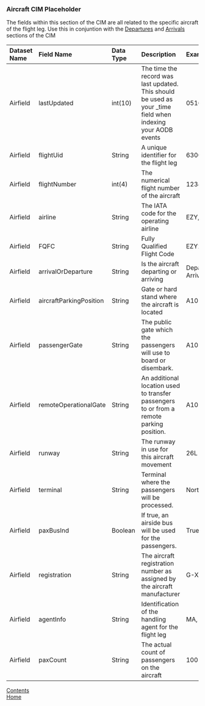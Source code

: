 ### Aircraft CIM Placeholder

The fields within this section of the CIM are all related to the specific aircraft of the flight leg. Use this in conjuntion with the [Departures](./Departures.md) and [Arrivals](./Arrivals.md) sections of the CIM

| Dataset Name  | Field Name  | Data Type | Description | Examples |
|:--------------|:------------|:----------|:------------|:---------|
| Airfield      | lastUpdated | int(10)   | The time the record was last updated. This should be used as your _time field when indexing your AODB events | 0516469200 |
| Airfield      | flightUid   | String    |A unique identifier for the flight leg | 6300189 |
|Airfield|flightNumber|int(4)|The numerical flight number of the aircraft|1234|
|Airfield|airline|String|The IATA code for the operating airline|EZY, DY, AA|
|Airfield|FQFC|String|Fully Qualified Flight Code|EZY1234|
|Airfield|arrivalOrDeparture|String|Is the aircraft departing or arriving|Departure, Arrival|
|Airfield|aircraftParkingPosition|String|Gate or hard stand where the aircraft is located|A10|
|Airfield|passengerGate|String|The public gate which the passengers will use to board or disembark.|A10|
|Airfield|remoteOperationalGate|String|An additional location used to transfer passengers to or from a remote parking position.|A10|
|Airfield|runway|String|The runway in use for this aircraft movement|26L|
|Airfield|terminal|String|Terminal where the passengers will be processed.|North, 1, 2, 3|
|Airfield|paxBusInd|Boolean|If true, an airside bus will be used for the passengers.|True, false|
|Airfield|registration|String|The aircraft registration number as assigned by the aircraft manufacturer|G-XWBD|
|Airfield|agentInfo|String|Identification of the handling agent for the flight leg|MA, ALS|
|Airfield|paxCount|String|The actual count of passengers on the aircraft|100|



[Contents](./contents.md)<br />
[Home](./)
